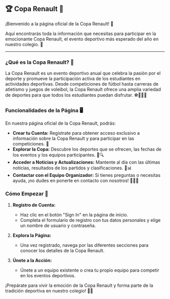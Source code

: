 ## 🏆 Copa Renault 🏅

¡Bienvenido a la página oficial de la Copa Renault! 🎉

Aquí encontrarás toda la información que necesitas para participar en la emocionante Copa Renault, el evento deportivo más esperado del año en nuestro colegio. 🎊

---

### ¿Qué es la Copa Renault? 🤔

La Copa Renault es un evento deportivo anual que celebra la pasión por el deporte y promueve la participación activa de los estudiantes en actividades deportivas. Desde competiciones de fútbol hasta carreras de atletismo y juegos de voleibol, la Copa Renault ofrece una amplia variedad de deportes para que todos los estudiantes puedan disfrutar. ⚽🏀🏈🎾

### Funcionalidades de la Página 🖥️

En nuestra página oficial de la Copa Renault, podrás:

- **Crear tu Cuenta:** Regístrate para obtener acceso exclusivo a información sobre la Copa Renault y para participar en las competiciones. 📝
- **Explorar la Copa:** Descubre los deportes que se ofrecen, las fechas de los eventos y los equipos participantes. 📅🔍
- **Acceder a Noticias y Actualizaciones:** Mantente al día con las últimas noticias, resultados de los partidos y clasificaciones. 📰📊
- **Contactar con el Equipo Organizador:** Si tienes preguntas o necesitas ayuda, ¡no dudes en ponerte en contacto con nosotros! 📧👨‍💻

### Cómo Empezar 🚀

1. **Registro de Cuenta:**
   - Haz clic en el botón "Sign In" en la página de inicio.
   - Completa el formulario de registro con tus datos personales y elige un nombre de usuario y contraseña.
   
2. **Explora la Página:**
   - Una vez registrado, navega por las diferentes secciones para conocer los detalles de la Copa Renault.
   
3. **Únete a la Acción:**
   - Únete a un equipo existente o crea tu propio equipo para competir en los eventos deportivos.

¡Prepárate para vivir la emoción de la Copa Renault y forma parte de la tradición deportiva en nuestro colegio! 🏅🎉
